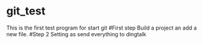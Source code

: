 # git_test
This is the first test program for start git
#First step
Build a project an add a new file.
#Step 2
Setting as send everything to dingtalk
